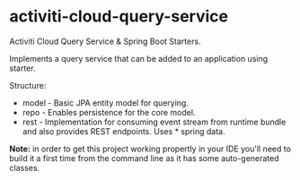 # activiti-cloud-query-service

Activiti Cloud Query Service &amp; Spring Boot Starters.

Implements a query service that can be added to an application using starter.

Structure:

- model - Basic JPA entity model for querying.
- repo - Enables persistence for the core model.
- rest - Implementation for consuming event stream from runtime bundle and also provides REST endpoints. Uses \* spring data.

**Note:** in order to get this project working propertly in your IDE you'll need to build it a first time from the command line as it has some auto-generated classes.
